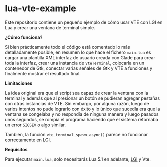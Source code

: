 # lua-vte-example

Este repositorio contiene un pequeño ejemplo de cómo usar VTE con LGI en Lua y crear una ventana de terminal simple.

__¿Cómo funciona?__

Si bien prácticamente todo el código está comentado lo más detalladamente posible, en resumen lo que hace el fichero `main.lua` es cargar una plantilla XML interfaz de usuario creada con Glade para crear toda la interfaz, crear una instancia de `VteTerminal`, colocarla en un contenedor de Gtk, conectar varias señales de Gtk y VTE a funciones y finalmente mostrar el resultado final.

__Limitaciones__

La idea original era que el script sea capaz de crear la ventana con la terminal y además que al presionar un botón se pudieran agregar pestañas con otras instancias de VTE. Sin embargo, por alguna razón, luego de varios intentos no pude lograrlo con éxito y lo único que sucedía era que la ventana se congelaba y no respondía de ninguna manera y luego pasados unos segundos, se rompía el programa haciendo que el sistema retornaba un error `SIGSEV` o algo similar.

También, la función `vte_terminal_spawn_async()` parece no funcionar correctamente en LGI.

__Requisitos__

Para ejecutar `main.lua`, solo necesitarás Lua 5.1 en adelante, [LGI](https://github.com/pavouk/lgi) y Vte.
